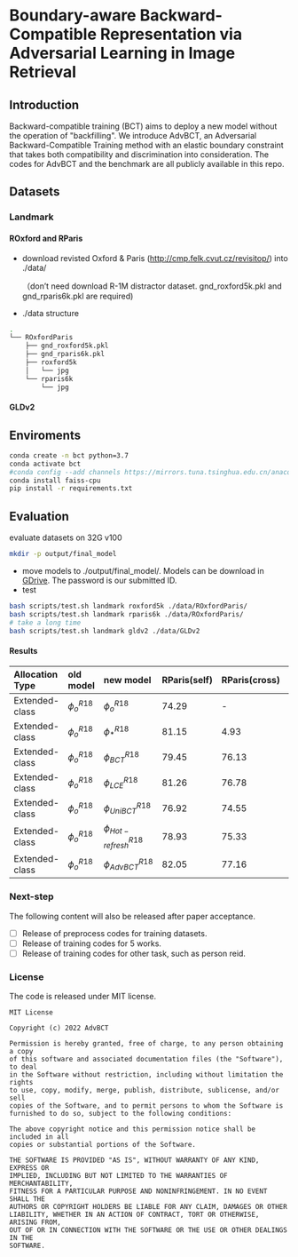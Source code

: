 # Boundary-aware Backward-Compatible Representation via Adversarial Learning in Image Retrieval
## Introduction
Backward-compatible training (BCT) aims to deploy a new model without the operation of "backfilling". We introduce AdvBCT, an Adversarial Backward-Compatible Training method with an elastic boundary constraint that takes both compatibility and discrimination into consideration. The codes for AdvBCT and the benchmark are all publicly available in this repo.
## Datasets
### Landmark
#### ROxford and RParis
* download revisted Oxford & Paris (http://cmp.felk.cvut.cz/revisitop/) into ./data/

   （don’t need download R-1M distractor dataset. gnd_roxford5k.pkl and gnd_rparis6k.pkl  are required)
* ./data structure
```bash
.
└── ROxfordParis
    ├── gnd_roxford5k.pkl
    ├── gnd_rparis6k.pkl
    ├── roxford5k
    │   └── jpg
    └── rparis6k
        └── jpg
```

#### GLDv2

## Enviroments
```bash
conda create -n bct python=3.7
conda activate bct
#conda config --add channels https://mirrors.tuna.tsinghua.edu.cn/anaconda/cloud/conda-forge/
conda install faiss-cpu
pip install -r requirements.txt
```

## Evaluation
evaluate datasets on 32G v100

```bash
mkdir -p output/final_model
```
* move models to ./output/final_model/.
Models can be download in [GDrive](https://drive.google.com/drive/folders/1sjlvFiEJTF2Zkt-Tal1KH-Gce_Wra9EH?usp=share_link). The password is our submitted ID.
* test
```bash
bash scripts/test.sh landmark roxford5k ./data/ROxfordParis/
bash scripts/test.sh landmark rparis6k ./data/ROxfordParis/
# take a long time
bash scripts/test.sh landmark gldv2 ./data/GLDv2
```

####  Results

| Allocation Type | old model | new model | RParis(self) |  RParis(cross) | ROxford(self) | ROxford(cross) |
| :------| :----| :------| :----| :----| :----| :----|
|Extended-class | $\phi_o^{R18}$|  $\phi_o^{R18}$ | 74.29 | - | 54.34 | - |
|Extended-class | $\phi_o^{R18}$|  $\phi_*^{R18}$ | 81.15 | 4.93 | 63.85 |1.29 |
|Extended-class | $\phi_o^{R18}$ | $\phi_{BCT}^{R18}$ |79.45|76.13|58.94|53.43|
|Extended-class | $\phi_o^{R18}$ | $\phi_{LCE}^{R18}$ |81.26 | 76.78| 60.49 | 54.29|
|Extended-class | $\phi_o^{R18}$ | $\phi_{UniBCT}^{R18}$ |76.92|74.55|59.07|57.82|
|Extended-class | $\phi_o^{R18}$ | $\phi_{Hot-refresh}^{R18}$ |78.93|75.33|60.31|51.68|
|Extended-class | $\phi_o^{R18}$ | $\phi_{AdvBCT}^{R18}$ |82.05 | 77.16 | 64.51 | 54.82|

### Next-step
The following content will also be released after paper acceptance.
- [ ] Release of preprocess codes for training datasets.
- [ ] Release of training codes for 5 works.
- [ ] Release of training codes for other task, such as person reid.

### License
The code is released under MIT license.
```plaintext
MIT License

Copyright (c) 2022 AdvBCT

Permission is hereby granted, free of charge, to any person obtaining a copy
of this software and associated documentation files (the "Software"), to deal
in the Software without restriction, including without limitation the rights
to use, copy, modify, merge, publish, distribute, sublicense, and/or sell
copies of the Software, and to permit persons to whom the Software is
furnished to do so, subject to the following conditions:

The above copyright notice and this permission notice shall be included in all
copies or substantial portions of the Software.

THE SOFTWARE IS PROVIDED "AS IS", WITHOUT WARRANTY OF ANY KIND, EXPRESS OR
IMPLIED, INCLUDING BUT NOT LIMITED TO THE WARRANTIES OF MERCHANTABILITY,
FITNESS FOR A PARTICULAR PURPOSE AND NONINFRINGEMENT. IN NO EVENT SHALL THE
AUTHORS OR COPYRIGHT HOLDERS BE LIABLE FOR ANY CLAIM, DAMAGES OR OTHER
LIABILITY, WHETHER IN AN ACTION OF CONTRACT, TORT OR OTHERWISE, ARISING FROM,
OUT OF OR IN CONNECTION WITH THE SOFTWARE OR THE USE OR OTHER DEALINGS IN THE
SOFTWARE.
```

